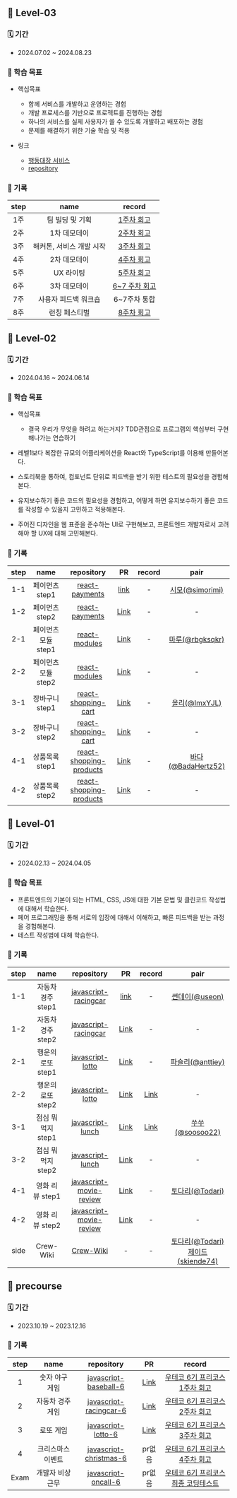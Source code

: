 ## 🐥 Level-03

### 🗓 기간

- 2024.07.02 ~ 2024.08.23

### 🎯 학습 목표

- 핵심목표

  - 함께 서비스를 개발하고 운영하는 경험
  - 개발 프로세스를 기반으로 프로젝트를 진행하는 경험
  - 하나의 서비스를 실제 사용자가 쓸 수 있도록 개발하고 배포하는 경험
  - 문제를 해결하기 위한 기술 학습 및 적용

- 링크
  - [행동대장 서비스](https://app.haengdong.pro)
  - [repository](https://github.com/woowacourse-teams/2024-haeng-dong)

### 📝 기록

| step |           name           |                     record                      |
| :--: | :----------------------: | :---------------------------------------------: |
| 1주  |     팀 빌딩 및 기획      |  [1주차 회고](https://jinokim.tistory.com/26)   |
| 2주  |       1차 데모데이       |  [2주차 회고](https://jinokim.tistory.com/27)   |
| 3주  | 해커톤, 서비스 개발 시작 |  [3주차 회고](https://jinokim.tistory.com/28)   |
| 4주  |       2차 데모데이       |  [4주차 회고](https://jinokim.tistory.com/29)   |
| 5주  |        UX 라이팅         |  [5주차 회고](https://jinokim.tistory.com/30)   |
| 6주  |       3차 데모데이       | [6~7 주차 회고](https://jinokim.tistory.com/31) |
| 7주  |   사용자 피드백 워크숍   |                  6~7주차 통합                   |
| 8주  |      런칭 페스티벌       |  [8주차 회고](https://jinokim.tistory.com/32)   |

## 🐣 Level-02

### 🗓 기간

- 2024.04.16 ~ 2024.06.14

### 🎯 학습 목표

- 핵심목표

  - 결국 우리가 무엇을 하려고 하는거지? TDD관점으로 프로그램의 핵심부터 구현해나가는 연습하기

- 레벨1보다 복잡한 규모의 어플리케이션을 React와 TypeScript를 이용해 만들어본다.
- 스토리북을 통하여, 컴포넌트 단위로 피드백을 받기 위한 테스트의 필요성을 경험해본다.
- 유지보수하기 좋은 코드의 필요성을 경험하고, 어떻게 하면 유지보수하기 좋은 코드를 작성할 수 있을지 고민하고 적용해본다.
- 주어진 디자인을 웹 표준을 준수하는 UI로 구현해보고, 프론트엔드 개발자로서 고려해야 할 UX에 대해 고민해본다.

### 📝 기록

| step |        name         |                                         repository                                          |                                   PR                                   | record |                         pair                         |
| :--: | :-----------------: | :-----------------------------------------------------------------------------------------: | :--------------------------------------------------------------------: | :----: | :--------------------------------------------------: |
| 1-1  |   페이먼츠 step1    |          [react-payments](https://github.com/jinhokim98/react-payments/tree/step1)          |     [link](https://github.com/woowacourse/react-payments/pull/337)     |   -    |    [시모(@simorimi)](https://github.com/simorimi)    |
| 1-2  |   페이먼츠 step2    |          [react-payments](https://github.com/jinhokim98/react-payments/tree/step2)          |     [Link](https://github.com/woowacourse/react-payments/pull/392)     |   -    |                          -                           |
| 2-1  | 페이먼츠 모듈 step1 |           [react-modules](https://github.com/jinhokim98/react-modules/tree/step1)           |      [Link](https://github.com/woowacourse/react-modules/pull/15)      |   -    |    [마루(@rbgksqkr)](https://github.com/rbgksqkr)    |
| 2-2  | 페이먼츠 모듈 step2 |           [react-modules](https://github.com/jinhokim98/react-modules/tree/step2)           |      [Link](https://github.com/woowacourse/react-modules/pull/55)      |   -    |                          -                           |
| 3-1  |   장바구니 step1    |     [react-shopping-cart](https://github.com/jinhokim98/react-shopping-cart/tree/step1)     |  [Link](https://github.com/woowacourse/react-shopping-cart/pull/249)   |   -    |      [올리(@ImxYJL)](https://github.com/ImxYJL)      |
| 3-2  |   장바구니 step2    |     [react-shopping-cart](https://github.com/jinhokim98/react-shopping-cart/tree/step2)     |  [Link](https://github.com/woowacourse/react-shopping-cart/pull/288)   |   -    |                          -                           |
| 4-1  |   상품목록 step1    | [react-shopping-products](https://github.com/jinhokim98/react-shopping-products/tree/step1) | [Link](https://github.com/woowacourse/react-shopping-products/pull/10) |   -    | [바다(@BadaHertz52)](https://github.com/BadaHertz52) |
| 4-2  |   상품목록 step2    | [react-shopping-products](https://github.com/jinhokim98/react-shopping-products/tree/step2) | [Link](https://github.com/woowacourse/react-shopping-products/pull/45) |   -    |                          -                           |

## 🥚 Level-01

### 🗓 기간

- 2024.02.13 ~ 2024.04.05

### 🎯 학습 목표

- 프론트엔드의 기본이 되는 HTML, CSS, JS에 대한 기본 문법 및 클린코드 작성법에 대해서 학습한다.
- 페어 프로그래밍을 통해 서로의 입장에 대해서 이해하고, 빠른 피드백을 받는 과정을 경험해본다.
- 테스트 작성법에 대해 학습한다.

### 📝 기록

| step |        name        |                                         repository                                          |                                   PR                                    |                 record                 |                                              pair                                              |
| :--: | :----------------: | :-----------------------------------------------------------------------------------------: | :---------------------------------------------------------------------: | :------------------------------------: | :--------------------------------------------------------------------------------------------: |
| 1-1  | 자동차 경주 step1  | [javascript-racingcar](https://github.com/jinhokim98/javascript-racingcar/tree/jinhokim98)  |  [link](https://github.com/woowacourse/javascript-racingcar/pull/274)   |                   -                    |                           [썬데이(@useon)](https://github.com/useon)                           |
| 1-2  | 자동차 경주 step2  | [javascript-racingcar](https://github.com/jinhokim98/javascript-racingcar/tree/jinhokim98)  |  [Link](https://github.com/woowacourse/javascript-racingcar/pull/305)   |                   -                    |                                               -                                                |
| 2-1  | 행운의 로또 step1  |        [javascript-lotto](https://github.com/jinhokim98/javascript-lotto/tree/step1)        |    [Link](https://github.com/woowacourse/javascript-lotto/pull/259)     |                   -                    |                         [파슬리(@anttiey)](https://github.com/anttiey)                         |
| 2-2  | 행운의 로또 step2  |        [javascript-lotto](https://github.com/jinhokim98/javascript-lotto/tree/step2)        |    [Link](https://github.com/woowacourse/javascript-lotto/pull/302)     | [Link](https://jinokim.tistory.com/11) |                                               -                                                |
| 3-1  | 점심 뭐 먹지 step1 |        [javascript-lunch](https://github.com/jinhokim98/javascript-lunch/tree/step1)        |    [Link](https://github.com/woowacourse/javascript-lunch/pull/118)     | [Link](https://jinokim.tistory.com/16) |                         [쑤쑤(@soosoo22)](https://github.com/soosoo22)                         |
| 3-2  | 점심 뭐 먹지 step2 |        [javascript-lunch](https://github.com/jinhokim98/javascript-lunch/tree/step2)        |    [Link](https://github.com/woowacourse/javascript-lunch/pull/162)     |                   -                    |                                               -                                                |
| 4-1  |  영화 리뷰 step1   | [javascript-movie-review](https://github.com/jinhokim98/javascript-movie-review/tree/step1) | [Link](https://github.com/woowacourse/javascript-movie-review/pull/108) |                   -                    |                          [토다리(@Todari)](https://github.com/Todari)                          |
| 4-2  |  영화 리뷰 step2   | [javascript-movie-review](https://github.com/jinhokim98/javascript-movie-review/tree/step2) | [Link](https://github.com/woowacourse/javascript-movie-review/pull/142) |                   -                    |                                               -                                                |
| side |     Crew-Wiki      |                     [Crew-Wiki](https://github.com/Crew-Wiki/frontend)                      |                                    -                                    |                   -                    | [토다리(@Todari)](https://github.com/Todari) [제이드(skiende74)](https://github.com/skiende74) |

## 🌱 precourse

### 🗓 기간

- 2023.10.19 ~ 2023.12.16

### 📝 기록

| step |       name        |                                          repository                                          |                                        PR                                        |                                record                                |
| :--: | :---------------: | :------------------------------------------------------------------------------------------: | :------------------------------------------------------------------------------: | :------------------------------------------------------------------: |
|  1   |  숫자 야구 게임   |  [javascript-baseball-6](https://github.com/jinhokim98/javascript-baseball-6/tree/jinhokim)  |  [Link](https://github.com/woowacourse-precourse/javascript-baseball-6/pull/8)   |   [우테코 6기 프리코스 1주차 회고](https://jinokim.tistory.com/2)    |
|  2   | 자동차 경주 게임  | [javascript-racingcar-6](https://github.com/jinhokim98/javascript-racingcar-6/tree/jinhokim) | [Link](https://github.com/woowacourse-precourse/javascript-racingcar-6/pull/256) |   [우테코 6기 프리코스 2주차 회고](https://jinokim.tistory.com/3)    |
|  3   |     로또 게임     |     [javascript-lotto-6](https://github.com/jinhokim98/javascript-lotto-6/tree/jinhokim)     |   [Link](https://github.com/woowacourse-precourse/javascript-lotto-6/pull/248)   |   [우테코 6기 프리코스 3주차 회고](https://jinokim.tistory.com/6)    |
|  4   | 크리스마스 이벤트 |  [javascript-christmas-6](https://github.com/jinhokim98/javascript-christmas-6-jinhokim98)   |                                      pr없음                                      |   [우테코 6기 프리코스 4주차 회고](https://jinokim.tistory.com/7)    |
| Exam | 개발자 비상 근무  |     [javascript-oncall-6](https://github.com/jinhokim98/javascript-oncall-6-jinhokim98)      |                                      pr없음                                      | [우테코 6기 프리코스 최종 코딩테스트](https://jinokim.tistory.com/9) |

